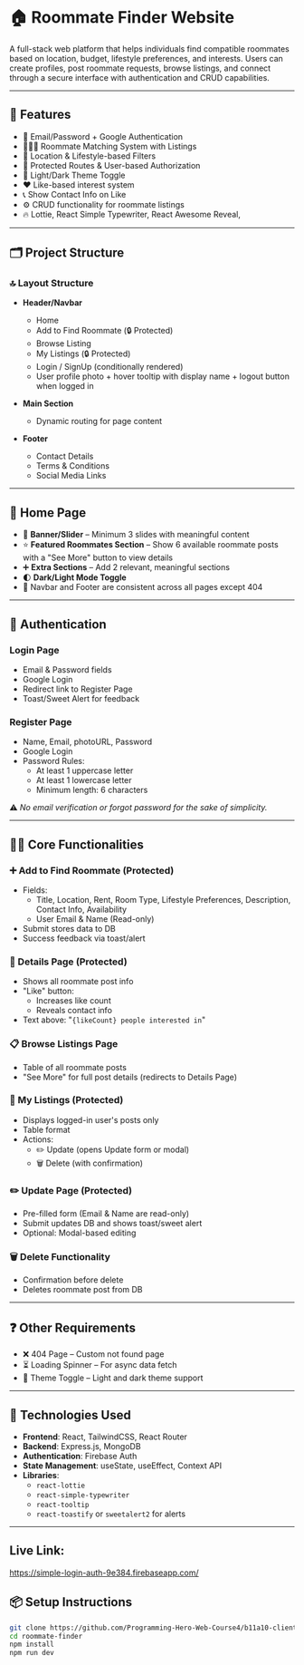 # 🏠 Roommate Finder Website

A full-stack web platform that helps individuals find compatible roommates based on location, budget, lifestyle preferences, and interests. Users can create profiles, post roommate requests, browse listings, and connect through a secure interface with authentication and CRUD capabilities.

---

## 🚀 Features

- 🔐 Email/Password + Google Authentication
- 🧑‍🤝‍🧑 Roommate Matching System with Listings
- 📍 Location & Lifestyle-based Filters
- 💬 Protected Routes & User-based Authorization
- 🎨 Light/Dark Theme Toggle
- ❤️ Like-based interest system
- 📞 Show Contact Info on Like
- ⚙️ CRUD functionality for roommate listings
- 🔥 Lottie, React Simple Typewriter, React Awesome Reveal,

---

## 🗂️ Project Structure

### 🔝 Layout Structure

- **Header/Navbar**

  - Home
  - Add to Find Roommate (🔒 Protected)
  - Browse Listing
  - My Listings (🔒 Protected)
  - Login / SignUp (conditionally rendered)
  - User profile photo + hover tooltip with display name + logout button when logged in

- **Main Section**

  - Dynamic routing for page content

- **Footer**
  - Contact Details
  - Terms & Conditions
  - Social Media Links

---

## 🏡 Home Page

- 🔁 **Banner/Slider** – Minimum 3 slides with meaningful content
- ⭐ **Featured Roommates Section** – Show 6 available roommate posts with a "See More" button to view details
- ➕ **Extra Sections** – Add 2 relevant, meaningful sections
- 🌓 **Dark/Light Mode Toggle**
- 🔄 Navbar and Footer are consistent across all pages except 404

---

## 🔐 Authentication

### Login Page

- Email & Password fields
- Google Login
- Redirect link to Register Page
- Toast/Sweet Alert for feedback

### Register Page

- Name, Email, photoURL, Password
- Google Login
- Password Rules:
  - At least 1 uppercase letter
  - At least 1 lowercase letter
  - Minimum length: 6 characters

⚠️ _No email verification or forgot password for the sake of simplicity._

---

## 🧑‍💻 Core Functionalities

### ➕ Add to Find Roommate (Protected)

- Fields:
  - Title, Location, Rent, Room Type, Lifestyle Preferences, Description, Contact Info, Availability
  - User Email & Name (Read-only)
- Submit stores data to DB
- Success feedback via toast/alert

### 📄 Details Page (Protected)

- Shows all roommate post info
- "Like" button:
  - Increases like count
  - Reveals contact info
- Text above: "`{likeCount} people interested in`"

### 📋 Browse Listings Page

- Table of all roommate posts
- "See More" for full post details (redirects to Details Page)

### 📑 My Listings (Protected)

- Displays logged-in user's posts only
- Table format
- Actions:
  - ✏️ Update (opens Update form or modal)
  - 🗑️ Delete (with confirmation)

### ✏️ Update Page (Protected)

- Pre-filled form (Email & Name are read-only)
- Submit updates DB and shows toast/sweet alert
- Optional: Modal-based editing

### 🗑️ Delete Functionality

- Confirmation before delete
- Deletes roommate post from DB

---

## ❓ Other Requirements

- ❌ 404 Page – Custom not found page
- ⏳ Loading Spinner – For async data fetch
- 🌟 Theme Toggle – Light and dark theme support

---

## 🔧 Technologies Used

- **Frontend**: React, TailwindCSS, React Router
- **Backend**: Express.js, MongoDB
- **Authentication**: Firebase Auth
- **State Management**: useState, useEffect, Context API
- **Libraries**:
  - `react-lottie`
  - `react-simple-typewriter`
  - `react-tooltip`
  - `react-toastify` or `sweetalert2` for alerts

---

## Live Link:

https://simple-login-auth-9e384.firebaseapp.com/

## 📦 Setup Instructions

```bash
git clone https://github.com/Programming-Hero-Web-Course4/b11a10-client-side-mdrasel97
cd roommate-finder
npm install
npm run dev
```
